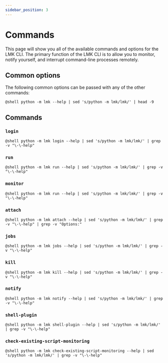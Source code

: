 ```yaml
---
sidebar_position: 3
---
```

# Commands

This page will show you all of the available commands and options for the LMK CLI. The primary function of the LMK CLI is to allow you to monitor, notify yourself, and interrupt command-line processes remotely.

## Common options

The following common options can be passed with any of the other commands:
```
@shell python -m lmk --help | sed 's/python -m lmk/lmk/' | head -9
```

## Commands

### `login`

```
@shell python -m lmk login --help | sed 's/python -m lmk/lmk/' | grep -v "\-\-help"
```

### `run`

```
@shell python -m lmk run --help | sed 's/python -m lmk/lmk/' | grep -v "\-\-help"
```

### `monitor`

```
@shell python -m lmk run --help | sed 's/python -m lmk/lmk/' | grep -v "\-\-help"
```

### `attach`

```
@shell python -m lmk attach --help | sed 's/python -m lmk/lmk/' | grep -v "\-\-help" | grep -v "Options:"
```

### `jobs`

```
@shell python -m lmk jobs --help | sed 's/python -m lmk/lmk/' | grep -v "\-\-help"
```

### `kill`

```
@shell python -m lmk kill --help | sed 's/python -m lmk/lmk/' | grep -v "\-\-help"
```

### `notify`

```
@shell python -m lmk notify --help | sed 's/python -m lmk/lmk/' | grep -v "\-\-help"
```

### `shell-plugin`

```
@shell python -m lmk shell-plugin --help | sed 's/python -m lmk/lmk/' | grep -v "\-\-help"
```

### `check-existing-script-monitoring`

```
@shell python -m lmk check-existing-script-monitoring --help | sed 's/python -m lmk/lmk/' | grep -v "\-\-help"
```
